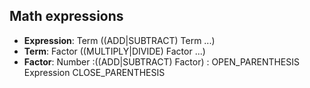 ## Math expressions

-   **Expression**: Term ((ADD|SUBTRACT) Term ...)
-   **Term**: Factor ((MULTIPLY|DIVIDE) Factor ...)
-   **Factor**: Number
    :((ADD|SUBTRACT) Factor)
    : OPEN_PARENTHESIS Expression CLOSE_PARENTHESIS

